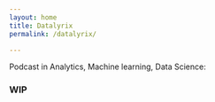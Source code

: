 ```yaml
---
layout: home
title: Datalyrix
permalink: /datalyrix/

---
```


Podcast in Analytics, Machine learning, Data Science:

### WIP
